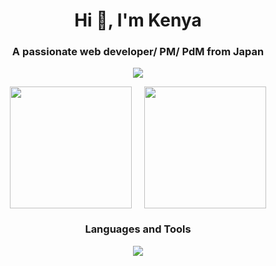 <h1 align="center">Hi 👋, I'm Kenya</h1>
<h3 align="center">A passionate web developer/ PM/ PdM from Japan</h3>

<p align="center">
  <img src="https://github-profile-summary-cards.vercel.app/api/cards/profile-details?username=kenya6565&theme=gruvbox" />
</p>

<p align="center" style="display: flex; justify-content: center; align-items: center; gap: 20px;">
  <img src="https://github-readme-stats.vercel.app/api?username=kenya6565&show_icons=true&theme=gruvbox" style="height: 195px;" />
  <img src="https://github-readme-stats.vercel.app/api/top-langs/?username=kenya6565&theme=gruvbox&layout=compact&langs_count=10" style="height: 195px;" />
</p>

<h3 align="center">Languages and Tools</h3>

<p align="center">
  <img src="https://skillicons.dev/icons?i=linux,vim,js,html,css,bootstrap,react,ts,nextjs,php,laravel,ruby,rails,python,go,docker,terraform,graphql,postman,mysql,postgresql,aws,gcp,firebase,git,github,githubactions,vercel,figma,vscode,idea" />
</p>
